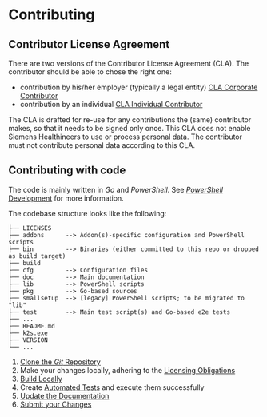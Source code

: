 <!--
SPDX-FileCopyrightText: © 2024 Siemens Healthineers AG
SPDX-License-Identifier: MIT
-->

# Contributing
## Contributor License Agreement
There are two versions of the Contributor License Agreement (CLA). 
The contributor should be able to chose the right one: 

* contribution by his/her employer (typically a legal entity) [CLA Corporate Contributor](./cla-corporate-contributor.md)
* contribution by an individual [CLA Individual Contributor](./cla-individual-contributor.md) 

The CLA is drafted for re-use for any contributions the (same) contributor makes, so that it needs to be signed only once.
This CLA does not enable Siemens Healthineers to use or process personal data. The contributor must not contribute personal data according to this CLA.

## Contributing with code
The code is mainly written in *Go* and *PowerShell*. See [*PowerShell* Development](powershell-dev.md) for more information.

The codebase structure looks like the following:

```{.text .no-copy title=""}
├── LICENSES
├── addons      --> Addon(s)-specific configuration and PowerShell scripts
├── bin         --> Binaries (either committed to this repo or dropped as build target)
├── build
├── cfg         --> Configuration files
├── doc         --> Main documentation
├── lib         --> PowerShell scripts
├── pkg         --> Go-based sources
├── smallsetup  --> [legacy] PowerShell scripts; to be migrated to "lib"
├── test        --> Main test script(s) and Go-based e2e tests
├── ...
├── README.md
├── k2s.exe
├── VERSION
└── ...
```

1. [Clone the *Git* Repository](../../op-manual/getting-k2s.md#option-2-cloning-git-repository)
2. Make your changes locally, adhering to the [Licensing Obligations](licensing.md)
3. [Build Locally](building-locally.md)
4. Create [Automated Tests](automated-testing.md) and execute them successfully
5. [Update the Documentation](updating-documentation.md)
6. [Submit your Changes](submitting-changes.md)